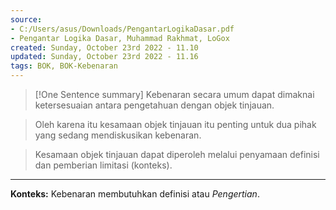```yaml
---
source:
- C:/Users/asus/Downloads/PengantarLogikaDasar.pdf
- Pengantar Logika Dasar, Muhammad Rakhmat, LoGox 
created: Sunday, October 23rd 2022 - 11.10
updated: Sunday, October 23rd 2022 - 11.16
tags: BOK, BOK-Kebenaran
---
```


>[!One Sentence summary]
>Kebenaran secara umum dapat dimaknai ketersesuaian antara pengetahuan dengan objek tinjauan.

>Oleh karena itu kesamaan objek tinjauan itu penting untuk dua pihak yang sedang mendiskusikan kebenaran.

>Kesamaan objek tinjauan dapat diperoleh melalui penyamaan definisi dan pemberian limitasi (konteks).    

---
**Konteks:** Kebenaran membutuhkan definisi atau _Pengertian_.